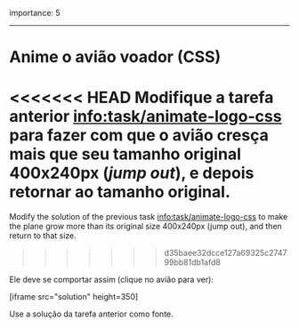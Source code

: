 importance: 5

---

# Anime o avião voador (CSS)

<<<<<<< HEAD
Modifique a tarefa anterior <info:task/animate-logo-css> para fazer com que o avião cresça mais que seu tamanho original 400x240px (*jump out*), e depois retornar ao tamanho original.
=======
Modify the solution of the previous task <info:task/animate-logo-css> to make the plane grow more than its original size 400x240px (jump out), and then return to that size.
>>>>>>> d35baee32dcce127a69325c274799bb81db1afd8

Ele deve se comportar assim (clique no avião para ver):

[iframe src="solution" height=350]

Use a solução da tarefa anterior como fonte.
